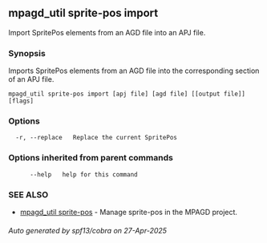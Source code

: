 ## mpagd_util sprite-pos import

Import SpritePos elements from an AGD file into an APJ file.

### Synopsis

Imports SpritePos elements from an AGD file into the corresponding section of an APJ file.

```
mpagd_util sprite-pos import [apj file] [agd file] [[output file]] [flags]
```

### Options

```
  -r, --replace   Replace the current SpritePos
```

### Options inherited from parent commands

```
      --help   help for this command
```

### SEE ALSO

* [mpagd_util sprite-pos](mpagd_util_sprite-pos.md)	 - Manage sprite-pos in the MPAGD project.

###### Auto generated by spf13/cobra on 27-Apr-2025
